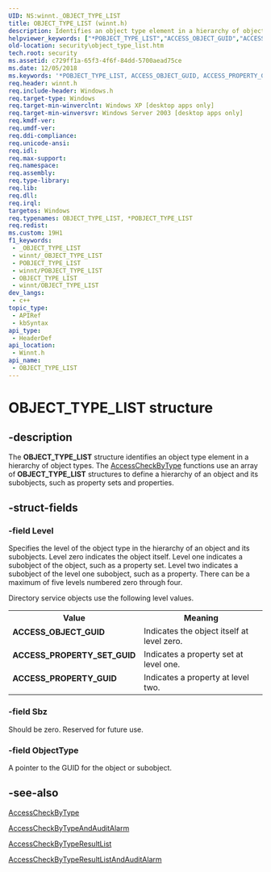 ```yaml
---
UID: NS:winnt._OBJECT_TYPE_LIST
title: OBJECT_TYPE_LIST (winnt.h)
description: Identifies an object type element in a hierarchy of object types.
helpviewer_keywords: ["*POBJECT_TYPE_LIST","ACCESS_OBJECT_GUID","ACCESS_PROPERTY_GUID","ACCESS_PROPERTY_SET_GUID","OBJECT_TYPE_LIST","OBJECT_TYPE_LIST structure [Security]","POBJECT_TYPE_LIST","POBJECT_TYPE_LIST structure pointer [Security]","_OBJECT_TYPE_LIST","_win32_object_type_list_str","security.object_type_list","winnt/OBJECT_TYPE_LIST","winnt/POBJECT_TYPE_LIST"]
old-location: security\object_type_list.htm
tech.root: security
ms.assetid: c729ff1a-65f3-4f6f-84dd-5700aead75ce
ms.date: 12/05/2018
ms.keywords: '*POBJECT_TYPE_LIST, ACCESS_OBJECT_GUID, ACCESS_PROPERTY_GUID, ACCESS_PROPERTY_SET_GUID, OBJECT_TYPE_LIST, OBJECT_TYPE_LIST structure [Security], POBJECT_TYPE_LIST, POBJECT_TYPE_LIST structure pointer [Security], _OBJECT_TYPE_LIST, _win32_object_type_list_str, security.object_type_list, winnt/OBJECT_TYPE_LIST, winnt/POBJECT_TYPE_LIST'
req.header: winnt.h
req.include-header: Windows.h
req.target-type: Windows
req.target-min-winverclnt: Windows XP [desktop apps only]
req.target-min-winversvr: Windows Server 2003 [desktop apps only]
req.kmdf-ver: 
req.umdf-ver: 
req.ddi-compliance: 
req.unicode-ansi: 
req.idl: 
req.max-support: 
req.namespace: 
req.assembly: 
req.type-library: 
req.lib: 
req.dll: 
req.irql: 
targetos: Windows
req.typenames: OBJECT_TYPE_LIST, *POBJECT_TYPE_LIST
req.redist: 
ms.custom: 19H1
f1_keywords:
 - _OBJECT_TYPE_LIST
 - winnt/_OBJECT_TYPE_LIST
 - POBJECT_TYPE_LIST
 - winnt/POBJECT_TYPE_LIST
 - OBJECT_TYPE_LIST
 - winnt/OBJECT_TYPE_LIST
dev_langs:
 - c++
topic_type:
 - APIRef
 - kbSyntax
api_type:
 - HeaderDef
api_location:
 - Winnt.h
api_name:
 - OBJECT_TYPE_LIST
---
```


# OBJECT_TYPE_LIST structure


## -description

The <b>OBJECT_TYPE_LIST</b> structure identifies an object type element in a hierarchy of object types. The 
<a href="https://docs.microsoft.com/windows/desktop/api/securitybaseapi/nf-securitybaseapi-accesscheckbytype">AccessCheckByType</a> functions use an array of <b>OBJECT_TYPE_LIST</b> structures to define a hierarchy of an object and its subobjects, such as property sets and properties.

## -struct-fields

### -field Level

Specifies the level of the object type in the hierarchy of an object and its subobjects. Level zero indicates the object itself. Level one indicates a subobject of the object, such as a property set. Level two indicates a subobject of the level one subobject, such as a property. There can be a maximum of five levels numbered zero through four. 




Directory service objects use the following level values.

<table>
<tr>
<th>Value</th>
<th>Meaning</th>
</tr>
<tr>
<td width="40%"><a id="ACCESS_OBJECT_GUID"></a><a id="access_object_guid"></a><dl>
<dt><b>ACCESS_OBJECT_GUID</b></dt>
</dl>
</td>
<td width="60%">
Indicates the object itself at level zero.

</td>
</tr>
<tr>
<td width="40%"><a id="ACCESS_PROPERTY_SET_GUID"></a><a id="access_property_set_guid"></a><dl>
<dt><b>ACCESS_PROPERTY_SET_GUID</b></dt>
</dl>
</td>
<td width="60%">
Indicates a property set at level one.

</td>
</tr>
<tr>
<td width="40%"><a id="ACCESS_PROPERTY_GUID"></a><a id="access_property_guid"></a><dl>
<dt><b>ACCESS_PROPERTY_GUID</b></dt>
</dl>
</td>
<td width="60%">
Indicates a property at level two.

</td>
</tr>
</table>

### -field Sbz

Should be zero. Reserved for future use.

### -field ObjectType

A pointer to the GUID for the object or subobject.

## -see-also

<a href="https://docs.microsoft.com/windows/desktop/api/securitybaseapi/nf-securitybaseapi-accesscheckbytype">AccessCheckByType</a>



<a href="https://docs.microsoft.com/windows/desktop/api/winbase/nf-winbase-accesscheckbytypeandauditalarma">AccessCheckByTypeAndAuditAlarm</a>



<a href="https://docs.microsoft.com/windows/desktop/api/securitybaseapi/nf-securitybaseapi-accesscheckbytyperesultlist">AccessCheckByTypeResultList</a>



<a href="https://docs.microsoft.com/windows/desktop/api/winbase/nf-winbase-accesscheckbytyperesultlistandauditalarma">AccessCheckByTypeResultListAndAuditAlarm</a>


